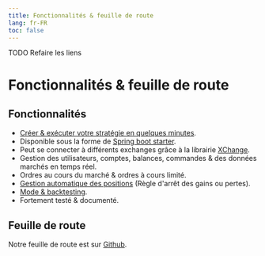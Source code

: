 ```yaml
---
title: Fonctionnalités & feuille de route
lang: fr-FR
toc: false
---
```


TODO Refaire les liens

# Fonctionnalités & feuille de route

## Fonctionnalités
* [Créer & exécuter votre stratégie en quelques minutes](../learn/quickstart.md).
* Disponible sous la forme de [Spring boot starter](https://search.maven.org/search?q=g:%22tech.cassandre.trading.bot%22%20AND%20a:%22cassandre-trading-bot-spring-boot-starter%22).
* Peut se connecter à différents exchanges grâce à la librairie [XChange](../why-cassandre/supported-cryptocurrency-exchanges.md).
* Gestion des utilisateurs, comptes, balances, commandes & des données marchés en temps réel.
* Ordres au cours du marché & ordres à cours limité.
* [Gestion automatique des positions](../learn/position-management.md) (Règle d'arrêt des gains ou pertes).
* [Mode & backtesting](../learn/dry-mode-and-backtesting.md).
* Fortement testé & documenté.

## Feuille de route
Notre feuille de route est sur [Github](https://github.com/cassandre-tech/cassandre-trading-bot/milestones?direction=asc&sort=due_date&state=open).